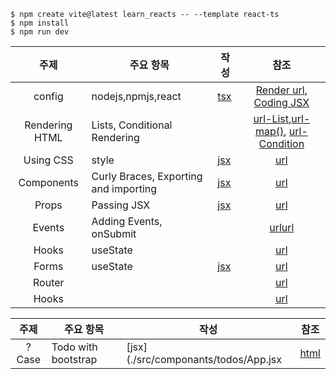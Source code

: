 ```
$ npm create vite@latest learn_reacts -- --template react-ts
$ npm install
$ npm run dev
```
| 주제 | 주요 항목 | 작성 | 참조 |
| :---: | --- |  --- | :---: |
|config|nodejs,npmjs,react|[tsx](./src/App.tsx)|[Render url](https://www.w3schools.com/REACT/react_render.asp), [Coding JSX](https://www.w3schools.com/REACT/react_jsx.asp)|
|Rendering HTML|Lists, Conditional Rendering ||[url-List](https://react.dev/learn/rendering-lists),[url-map()](https://www.w3schools.com/REACT/react_lists.asp), [url-Condition](https://react.dev/learn/conditional-rendering)|
|Using CSS|style|[jsx](./src/componants/App_css.jsx)|[url](https://www.w3schools.com/REACT/react_css_styling.asp)|
|Components|Curly Braces, Exporting and importing|[jsx](./src/componants/ImportingComponent.jsx)|[url](https://react.dev/learn/writing-markup-with-jsx)|
|Props|Passing JSX|[jsx](./src/componants/PassingProps.jsx)|[url](https://react.dev/learn/passing-props-to-a-component)|
|Events|Adding Events, onSubmit||[url](https://www.w3schools.com/REACT/react_events.asp)[url](https://react.dev/learn/responding-to-events)|
|Hooks|useState||[url](https://react.dev/learn/state-a-components-memory)|
|Forms|useState|[jsx](./src/componants/Forms.jsx)|[url](https://www.w3schools.com/REACT/react_forms.asp)|
|Router|||[url]()|
|Hooks|||[url](https://www.w3schools.com/REACT/react_hooks.asp)|

| 주제 | 주요 항목 | 작성 | 참조 |
| :---: | --- |  --- | :---: |
|?Case|Todo with bootstrap|[jsx](./src/componants/todos/App.jsx|[html](./src/componants/todos/template.html)|
